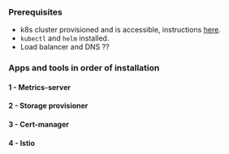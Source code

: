 ### Prerequisites
- k8s cluster provisioned and is accessible, instructions [here](../infra/k8s-cluster).
- `kubectl` and `helm` installed.
- Load balancer and DNS ??


### Apps and tools in order of installation
#### 1 - Metrics-server  
#### 2 - Storage provisioner  
#### 3 - Cert-manager  
#### 4 - Istio  
